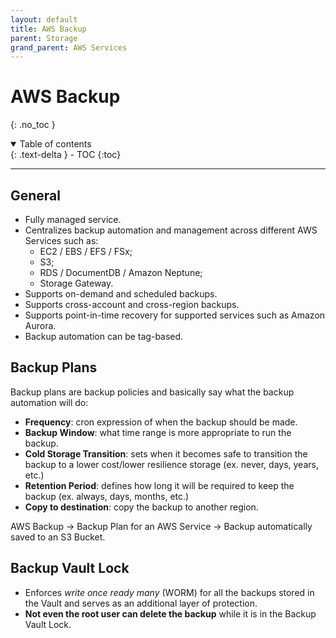 ```yaml
---
layout: default
title: AWS Backup
parent: Storage
grand_parent: AWS Services
---
```


# AWS Backup
{: .no_toc }

<details open markdown="block">
  <summary>
    Table of contents
  </summary>
  {: .text-delta }
- TOC
{:toc}
</details>

---

## General

- Fully managed service.
- Centralizes backup automation and management across different AWS Services such as:
  - EC2 / EBS / EFS / FSx;
  - S3;
  - RDS / DocumentDB / Amazon Neptune;
  - Storage Gateway.
- Supports on-demand and scheduled backups.
- Supports cross-account and cross-region backups.
- Supports point-in-time recovery for supported services such as Amazon Aurora.
- Backup automation can be tag-based.

## Backup Plans

Backup plans are backup policies and basically say what the backup automation will do:

- **Frequency**: cron expression of when the backup should be made.
- **Backup Window**: what time range is more appropriate to run the backup.
- **Cold Storage Transition**: sets when it becomes safe to transition the backup to a lower cost/lower resilience storage (ex. never, days, years, etc.)
- **Retention Period**: defines how long it will be required to keep the backup (ex. always, days, months, etc.)
- **Copy to destination**: copy the backup to another region.

AWS Backup -> Backup Plan for an AWS Service -> Backup automatically saved to an S3 Bucket.

## Backup Vault Lock

- Enforces *write once ready many* (WORM) for all the backups stored in the Vault and serves as an additional layer of protection.
- **Not even the root user can delete the backup** while it is in the Backup Vault Lock.